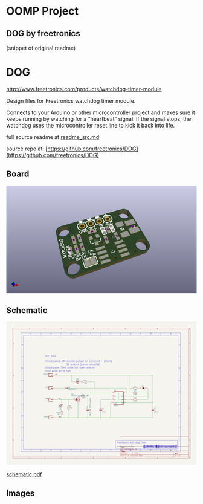 # OOMP Project  
## DOG  by freetronics  
  
(snippet of original readme)  
  
DOG  
===  
http://www.freetronics.com/products/watchdog-timer-module  
  
Design files for Freetronics watchdog timer module.  
  
Connects to your Arduino or other microcontroller project and makes sure it keeps running by watching for a “heartbeat” signal. If the signal stops, the watchdog uses the microcontroller reset line to kick it back into life.  
  
  
  full source readme at [readme_src.md](readme_src.md)  
  
source repo at: [https://github.com/freetronics/DOG](https://github.com/freetronics/DOG)  
## Board  
  
[![working_3d.png](working_3d_600.png)](working_3d.png)  
## Schematic  
  
[![working_schematic.png](working_schematic_600.png)](working_schematic.png)  
  
[schematic pdf](working_schematic.pdf)  
## Images  
